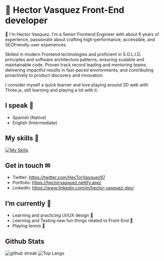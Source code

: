 # 👋 Hector Vasquez Front-End developer
👋 I'm Hector Vasquez. I'm a Senior Frontend Engineer with about 6 years of experience, passionate about crafting high-performance, accessible, and SEOfriendly user experiences.

Skilled in modern Frontend technologies and proficient in S.O.L.I.D. principles and software architecture patterns, ensuring scalable and maintainable code. Proven track record leading and mentoring teams, delivering impactful results in fast-paced environments, and contributing proactively to product discovery and innovation.

I consider myself a quick learner and love playing around 3D web with Three.js, still learning and playing a lot with it.

## I speak 💬
- Spanish (Native)
- English (Intermediate)

## My skills 🎯
[![My Skills](https://skillicons.dev/icons?i=html,css,javascript,typescript,react,vue,kotlin,threejs,figma,graphql,nodejs)](https://skillicons.dev)


## Get in touch ✉
- Twitter: https://twitter.com/HecTorVasquez97
- Portfolio: https://hectorvasquez.netlify.app/
- LinkedIn: https://www.linkedin.com/in/hector-vasquez-dev/

## I’m currently 🤔
- Learning and practicing UI/UX design 🎨
- Learning and Testing new fun things related to Front-End 🧪
- Playing tennis 🎾

## Github Stats
![github streak](https://github-readme-streak-stats.herokuapp.com/?user=Hvasquezdev&theme=default)
![Top Langs](https://github-readme-stats.vercel.app/api/top-langs/?username=Hvasquezdev&layout=compact)

<!--
**Hvasquezdev/Hvasquezdev** is a ✨ _special_ ✨ repository because its `README.md` (this file) appears on your GitHub profile.

Here are some ideas to get you started:

- 🔭 I’m currently working on ...
- 🌱 I’m currently learning ...
- 👯 I’m looking to collaborate on ...
- 🤔 I’m looking for help with ...
- 💬 Ask me about ...
- 📫 How to reach me: ...
- 😄 Pronouns: ...
- ⚡ Fun fact: ...
-->
